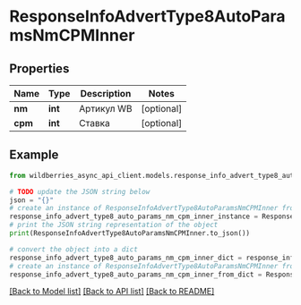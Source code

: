 # ResponseInfoAdvertType8AutoParamsNmCPMInner


## Properties

Name | Type | Description | Notes
------------ | ------------- | ------------- | -------------
**nm** | **int** | Артикул WB | [optional] 
**cpm** | **int** | Ставка | [optional] 

## Example

```python
from wildberries_async_api_client.models.response_info_advert_type8_auto_params_nm_cpm_inner import ResponseInfoAdvertType8AutoParamsNmCPMInner

# TODO update the JSON string below
json = "{}"
# create an instance of ResponseInfoAdvertType8AutoParamsNmCPMInner from a JSON string
response_info_advert_type8_auto_params_nm_cpm_inner_instance = ResponseInfoAdvertType8AutoParamsNmCPMInner.from_json(json)
# print the JSON string representation of the object
print(ResponseInfoAdvertType8AutoParamsNmCPMInner.to_json())

# convert the object into a dict
response_info_advert_type8_auto_params_nm_cpm_inner_dict = response_info_advert_type8_auto_params_nm_cpm_inner_instance.to_dict()
# create an instance of ResponseInfoAdvertType8AutoParamsNmCPMInner from a dict
response_info_advert_type8_auto_params_nm_cpm_inner_from_dict = ResponseInfoAdvertType8AutoParamsNmCPMInner.from_dict(response_info_advert_type8_auto_params_nm_cpm_inner_dict)
```
[[Back to Model list]](../README.md#documentation-for-models) [[Back to API list]](../README.md#documentation-for-api-endpoints) [[Back to README]](../README.md)


